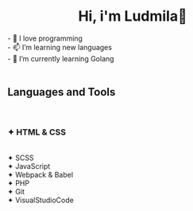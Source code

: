 <h1 align="center">Hi, i'm Ludmila👋</h1>
- 💞️ I love programming
<br>- 📫 I’m learning new languages
<br>- 🌱 I’m currently learning Golang
<br>
<br><h2> Languages and Tools</h4>
<br><h3>✦ HTML & CSS</h3>
<br>✦ SCSS
<br>✦ JavaScript
<br>✦ Webpack & Babel
<br>✦ PHP
<br>✦ Git
<br>✦ VisualStudioCode
